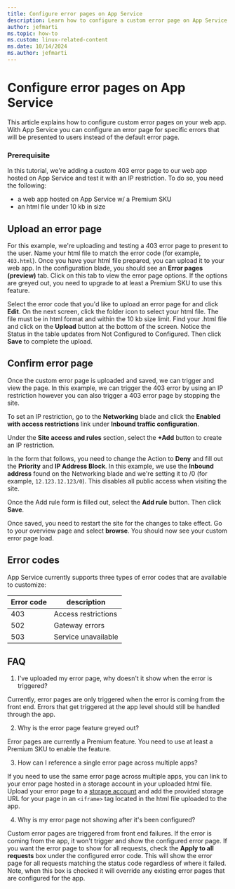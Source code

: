 ```yaml
---
title: Configure error pages on App Service
description: Learn how to configure a custom error page on App Service
author: jefmarti
ms.topic: how-to
ms.custom: linux-related-content
ms.date: 10/14/2024
ms.author: jefmarti
---
```


# Configure error pages on App Service

This article explains how to configure custom error pages on your web app. With App Service you can configure an error page for specific errors that will be presented to users instead of the default error page. 

### Prerequisite
In this tutorial, we're adding a custom 403 error page to our web app hosted on App Service and test it with an IP restriction. To do so, you need the following:
- a web app hosted on App Service w/ a Premium SKU
- an html file under 10 kb in size

## Upload an error page
For this example, we're uploading and testing a 403 error page to present to the user. Name your html file to match the error code (for example, `403.html`). Once you have your html file prepared, you can upload it to your web app. In the configuration blade, you should see an **Error pages (preview)** tab. Click on this tab to view the error page options. If the options are greyed out, you need to upgrade to at least a Premium SKU to use this feature.

Select the error code that you'd like to upload an error page for and click **Edit**. On the next screen, click the folder icon to select your html file. The file must be in html format and within the 10 kb size limit. Find your .html file and click on the **Upload** button at the bottom of the screen. Notice the Status in the table updates from Not Configured to Configured. Then click **Save** to complete the upload. 

## Confirm error page
Once the custom error page is uploaded and saved, we can trigger and view the page. In this example, we can trigger the 403 error by using an IP restriction however you can also trigger a 403 error page by stopping the site.

To set an IP restriction, go to the **Networking** blade and click the **Enabled with access restrictions** link under **Inbound traffic configuration**.

Under the **Site access and rules** section, select the **+Add** button to create an IP restriction.

In the form that follows, you need to change the Action to **Deny** and fill out the **Priority** and **IP Address Block**. In this example, we use the **Inbound address** found on the Networking blade and we're setting it to /0 (for example, `12.123.12.123/0`). This disables all public access when visiting the site.

Once the Add rule form is filled out, select the **Add rule** button. Then click **Save**.

Once saved, you need to restart the site for the changes to take effect. Go to your overview page and select **browse**. You should now see your custom error page load.

## Error codes
App Service currently supports three types of error codes that are available to customize:

| Error code  | description |
| ------------- | ------------- |
| 403  | Access restrictions |
| 502  | Gateway errors  |
| 503  | Service unavailable  |

## FAQ
1. I've uploaded my error page, why doesn't it show when the error is triggered?

Currently, error pages are only triggered when the error is coming from the front end. Errors that get triggered at the app level should still be handled through the app. 

2. Why is the error page feature greyed out?

Error pages are currently a Premium feature. You need to use at least a Premium SKU to enable the feature. 

3. How can I reference a single error page across multiple apps?

If you need to use the same error page across multiple apps, you can link to your error page hosted in a storage account in your uploaded html file. Upload your error page to a [storage account](https://learn.microsoft.com/azure/storage/common/storage-account-overview) and add the provided storage URL for your page in an `<iframe>` tag located in the html file uploaded to the app. 

4. Why is my error page not showing after it's been configured? 

Custom error pages are triggered from front end failures. If the error is coming from the app, it won't trigger and show the configured error page. If you want the error page to show for all requests, check the **Apply to all requests** box under the configured error code. This will show the error page for all requests matching the status code regardless of where it failed. Note, when this box is checked it will override any existing error pages that are configured for the app.

